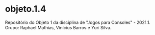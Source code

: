 # objeto.1.4
Repositório do Objeto 1 da disciplina de "Jogos para Consoles" - 2021.1. Grupo: Raphael Mathias, Vinícius Barros e Yuri Silva.
